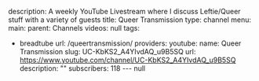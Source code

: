 description: A weekly YouTube Livestream where I discuss Leftie/Queer stuff with a
  variety of guests
title: Queer Transmission
type: channel
menu:
  main:
    parent: Channels
videos: null
tags:
- breadtube
url: /queertransmission/
providers:
  youtube:
    name: Queer Transmission
    slug: UC-KbKS2_A4YIvdAQ_u9B5SQ
    url: https://www.youtube.com/channel/UC-KbKS2_A4YIvdAQ_u9B5SQ
    description: ""
    subscribers: 118
--- null
